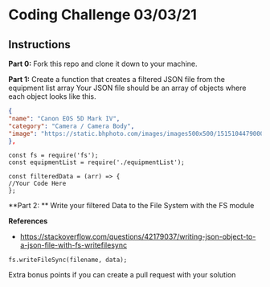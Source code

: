 # Coding Challenge 03/03/21

## Instructions

**Part 0:**
Fork this repo and clone it down to your machine.

**Part 1:**
Create a function that creates a filtered JSON file from the equipment list array
Your JSON file should be an array of objects where each object looks like this.

```JSON
{
"name": "Canon EOS 5D Mark IV",
"category": "Camera / Camera Body",
"image": "https://static.bhphoto.com/images/images500x500/1515104479000_1274705.jpg"
},
```

```JS
const fs = require('fs');
const equipmentList = require('./equipmentList');

const filteredData = (arr) => {
//Your Code Here
};
```

**Part 2: **
Write your filtered Data to the File System with the FS module

**References**

- https://stackoverflow.com/questions/42179037/writing-json-object-to-a-json-file-with-fs-writefilesync

`fs.writeFileSync(filename, data);`

Extra bonus points if you can create a pull request with your solution
